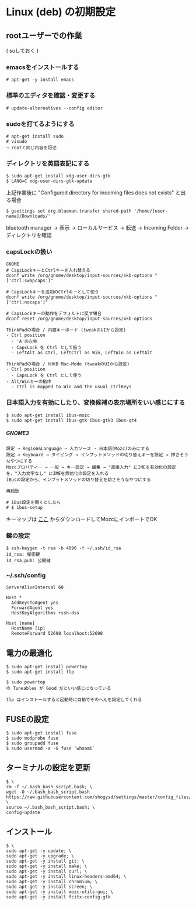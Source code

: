 # Linux (deb) の初期設定

## rootユーザーでの作業
( suしておく )

### emacsをインストールする
```
# apt-get -y install emacs
```

### 標準のエディタを確認・変更する
```
# update-alternatives --config editor
```

### sudoを打てるようにする
```
# apt-get install sudo
# visudo
→ rootと同じ内容を記述
```

### ディレクトリを英語表記にする
```
$ sudo apt-get install xdg-user-dirs-gtk
$ LANG=C xdg-user-dirs-gtk-update
```
上記作業後に "Configured directory for incoming files does not exists" と出る場合
```
$ gsettings set org.blueman.transfer shared-path '/home/[user-name]/Downloads/'
```
bluetooth manager → 表示 → ローカルサービス → 転送 → Incoming Folder → ディレクトリを確認

### capsLockの扱い
```
GNOME
# CapsLockキーとCtrlキーを入れ替える
dconf write /org/gnome/desktop/input-sources/xkb-options "['ctrl:swapcaps']"

# CapsLockキーを追加のCtrlキーとして使う
dconf write /org/gnome/desktop/input-sources/xkb-options "['ctrl:nocaps']"

# CapsLockキーの動作をデフォルトに戻す場合
dconf reset /org/gnome/desktop/input-sources/xkb-options
```
```
ThinkPadの場合 / 内蔵キーボード (tweakのUIから設定)
- Ctrl position
  - 'A'の左側
  - CapsLock を Ctrl として扱う
  - LeftAlt as Ctrl, LeftCtrl as Win, LeftWin as LeftAlt
```
```
ThinkPadの場合 / HHKB Mac-Mode (tweakのUIから設定)
- Ctrl position
  - CapsLock を Ctrl として使う
- Alt/Winキーの動作
  - Ctrl is mapped to Win and the usual CtrlKeys
```

### 日本語入力を有効にしたり、変換候補の表示場所をいい感じにする
```
$ sudo apt-get install ibus-mozc
$ sudo apt-get install ibus-gtk ibus-gtk3 ibus-qt4
```

##### GNOME3
```
設定 → Region&Language → 入力ソース → 日本語(Mozc)のみにする
設定 → Keyboard → タイピング → インプットメソッドの切り替えキーを設定 → 押さそうなやつにする
Mozcプロパティー → 一般 → キー設定 → 編集 → "直接入力" にIMEを有効化の設定を、"入力文字なし" にIMEを無効化の設定を入れる
iBusの設定から、インプットメソッドの切り替えを幼さそうなやつにする

再起動

# iBus設定を開くとしたら
# $ ibus-setup
```
キーマップは [ここ](https://github.com/shogysd/settings/blob/master/config_files/linux_mozc_keymap.txt) からダウンロードしてMozcにインポートでOK

### 鍵の設定
```
$ ssh-keygen -t rsa -b 4096 -f ~/.ssh/id_rsa
id_rsa: 秘密鍵
id_rsa.pub: 公開鍵
```

### ~/.ssh/config
```
ServerAliveInterval 60

Host *
  AddKeysToAgent yes
  ForwardAgent yes
  HostKeyAlgorithms +ssh-dss
```
```
Host [name]
  HostName [ip]
  RemoteForward 52698 localhost:52698
```

## 電力の最適化
```
$ sudo apt-get install powertop
$ sudo apt-get install tlp
```
```
$ sudo powertop
の Tuneables が Good だといい感じになっている

tlp はインストールすると起動時に自動でそのへんを設定してくれる
```

## FUSEの設定
```
$ sudo apt-get install fuse
$ sudo modprobe fuse
$ sudo groupadd fuse
$ sudo usermod -a -G fuse `whoami`
```

## ターミナルの設定を更新
```
$ \
rm -f ~/.bash_bash_script.bash; \
wget -O ~/.bash_bash_script.bash https://raw.githubusercontent.com/shogysd/settings/master/config_files/bash_script.bash; \
source ~/.bash_bash_script.bash; \
config-update
```

## インストール
```
$ \
sudo apt-get -y update; \
sudo apt-get -y upgrade; \
sudo apt-get -y install git; \
sudo apt-get -y install make; \
sudo apt-get -y install curl; \
sudo apt-get -y install linux-headers-amd64; \
sudo apt-get -y install chromium; \
sudo apt-get -y install screen; \
sudo apt-get -y install mozc-utils-gui; \
sudo apt-get -y install fcitx-config-gtk
```
